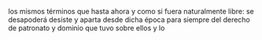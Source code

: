 los mismos términos que hasta ahora y como si fuera naturalmente libre: se desapoderá desiste y aparta desde dicha época para siempre del derecho de patronato y dominio que tuvo sobre ellos y lo